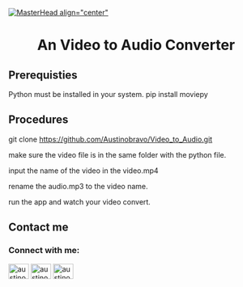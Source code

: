 [![MasterHead align="center"](https://encrypted-tbn0.gstatic.com/images?q=tbn:ANd9GcRGnTMED62gucl72ElFsbP0i5ANI0CIvF5Z7A&usqp=CAU)](https://rishavchanda.io)
<h1 align="center">An Video to Audio Converter</h1>

## Prerequisties

Python must be installed in your system.
pip install moviepy

## Procedures

git clone https://github.com/Austinobravo/Video_to_Audio.git

make sure the video file is in the same folder with the python file.

input the name of the video in the video.mp4

rename the audio.mp3 to the video name.

run the app and watch your video convert.

## Contact me

<h3 align="left">Connect with me:</h3>
<p align="left">
<a href="https://twitter.com/austinobravo" target="blank"><img align="center" src="https://raw.githubusercontent.com/rahuldkjain/github-profile-readme-generator/master/src/images/icons/Social/twitter.svg" alt="austinobravo" height="30" width="40" /></a>
<a href="https://fb.com/austinobravo" target="blank"><img align="center" src="https://raw.githubusercontent.com/rahuldkjain/github-profile-readme-generator/master/src/images/icons/Social/facebook.svg" alt="austinobravo" height="30" width="40" /></a>
<a href="https://instagram.com/austinobravo" target="blank"><img align="center" src="https://raw.githubusercontent.com/rahuldkjain/github-profile-readme-generator/master/src/images/icons/Social/instagram.svg" alt="austinobravo" height="30" width="40" /></a>
</p>


